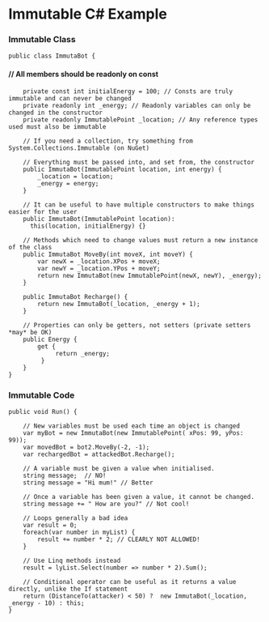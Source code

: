 # Immutable C# Example

### Immutable Class

    public class ImmutaBot {
        
####        // All members should be readonly on const 

        private const int initialEnergy = 100; // Consts are truly immutable and can never be changed
        private readonly int _energy; // Readonly variables can only be changed in the constructor
        private readonly ImmutablePoint _location; // Any reference types used must also be immutable
        
        // If you need a collection, try something from System.Collections.Immutable (on NuGet)
        
        // Everything must be passed into, and set from, the constructor
        public ImmutaBot(ImmutablePoint location, int energy) {
            _location = location;
            _energy = energy;
        }
        
        // It can be useful to have multiple constructors to make things easier for the user
        public ImmutaBot(ImmutablePoint location):
          this(location, initialEnergy) {}

        // Methods which need to change values must return a new instance of the class
        public ImmutaBot MoveBy(int moveX, int moveY) {
            var newX = _location.XPos + moveX;
            var newY = _location.YPos + moveY;
            return new ImmutaBot(new ImmutablePoint(newX, newY), _energy);
        }
        
        public ImmutaBot Recharge() {
            return new ImmutaBot(_location, _energy + 1);
        }
        
        // Properties can only be getters, not setters (private setters *may* be OK)
        public Energy {
            get {
                 return _energy;
             }
        }
    }
    
### Immutable Code

    public void Run() {
    
        // New variables must be used each time an object is changed
        var myBot = new ImmutaBot(new ImmutablePoint( xPos: 99, yPos: 99));
        var movedBot = bot2.MoveBy(-2, -1);
        var rechargedBot = attackedBot.Recharge();
        
        // A variable must be given a value when initialised.
        string message;  // NO!
        string message = "Hi mum!" // Better
        
        // Once a variable has been given a value, it cannot be changed.
        string message += " How are you?" // Not cool!
        
        // Loops generally a bad idea
        var result = 0;
        foreach(var number in myList) {
            result += number * 2; // CLEARLY NOT ALLOWED!
        }
        
        // Use Linq methods instead
        result = lyList.Select(number => number * 2).Sum();
        
        // Conditional operator can be useful as it returns a value directly, unlike the If statement
        return (DistanceTo(attacker) < 50) ?  new ImmutaBot(_location, _energy - 10) : this;
    }
